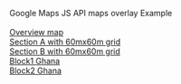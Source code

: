 Google Maps JS API maps overlay Example<br><br>
<a href="http://htmlpreview.github.io/?https://github.com/Muriukidavid/map/blob/master/map.html" target="_blank">Overview map </a><br>
<a href="http://htmlpreview.github.io/?https://github.com/Muriukidavid/map/blob/master/mapA.html" target="_blank">Section A with 60mx60m grid </a><br>
<a href="http://htmlpreview.github.io/?https://github.com/Muriukidavid/map/blob/master/mapB.html" target="_blank">Section B with 60mx60m grid </a><br>
<a href="http://htmlpreview.github.io/?https://github.com/Muriukidavid/map/blob/master/ghana1.html" target="_blank">Block1 Ghana</a><br>
<a href="http://htmlpreview.github.io/?https://github.com/Muriukidavid/map/blob/master/ghana2.html" target="_blank">Block2 Ghana</a><br>
